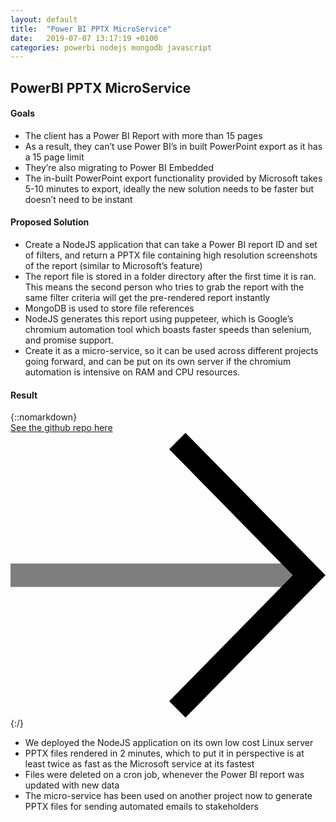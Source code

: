 ```yaml
---
layout: default
title:  "Power BI PPTX MicroService"
date:   2019-07-07 13:17:19 +0100
categories: powerbi nodejs mongodb javascript
---
```


<section class="section section--white" markdown="1">
<div class="section__content flexgrid flexgrid--columns" markdown="1">
<h1 class="section__header" markdown="1">PowerBI PPTX MicroService</h1>

#### Goals
-	The client has a Power BI Report with more than 15 pages
-	As a result, they can’t use Power BI’s in built PowerPoint export as it has a 15 page limit
-	They’re also migrating to Power BI Embedded
-	The in-built PowerPoint export functionality provided by Microsoft takes 5-10 minutes to export, ideally the new solution needs to be faster but doesn’t need to be instant


#### Proposed Solution
-	Create a NodeJS application that can take a Power BI report ID and set of filters, and return a PPTX file containing high resolution screenshots of the report (similar to Microsoft’s feature)
-	The report file is stored in a folder directory after the first time it is ran. This means the second person who tries to grab the report with the same filter criteria will get the pre-rendered report instantly
-	MongoDB is used to store file references
-	NodeJS generates this report using puppeteer, which is Google’s chromium automation tool which boasts faster speeds than selenium, and promise support.
-	Create it as a micro-service, so it can be used across different projects going forward, and can be put on its own server if the chromium automation is intensive on RAM and CPU resources.

#### Result
{::nomarkdown}  
<a class="project__link" href="https://github.com/mhammo/powerbi-powerpoint-service" markdown="1">
  <span>See the github repo here</span>
  <svg class="project__link_arrow" viewBox="0 0 13.5 12.2">
    <path d="M7.5 12.2l-.7-.7 5.3-5.4L6.8.7l.7-.7 6 6.1"></path>
    <path opacity="0.5" d="M0 5.6h12.4v1H0z"></path>
  </svg>
</a>
{:/}  
-	We deployed the NodeJS application on its own low cost Linux server
-	PPTX files rendered in 2 minutes, which to put it in perspective is at least twice as fast as the Microsoft service at its fastest
-	Files were deleted on a cron job, whenever the Power BI report was updated with new data
-	The micro-service has been used on another project now to generate PPTX files for sending automated emails to stakeholders
</div>
</section>